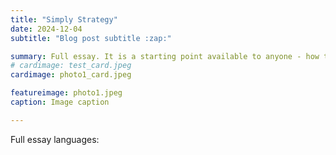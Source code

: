 ```yaml
---
title: "Simply Strategy"
date: 2024-12-04
subtitle: "Blog post subtitle :zap:"

summary: Full essay. It is a starting point available to anyone - how to get the basics right and make strategy useful. Strategy boosts efficiency through attention control, clarity of intention, making sense of situations, prescribing next steps, and learning from outcomes to effectively manage scarce resources under unpredictable conditions.
# cardimage: test_card.jpeg
cardimage: photo1_card.jpeg

featureimage: photo1.jpeg
caption: Image caption

---
```

Full essay languages:
<!-- It is a starting point available to anyone: how to get the basics right and make strategy useful. -->
